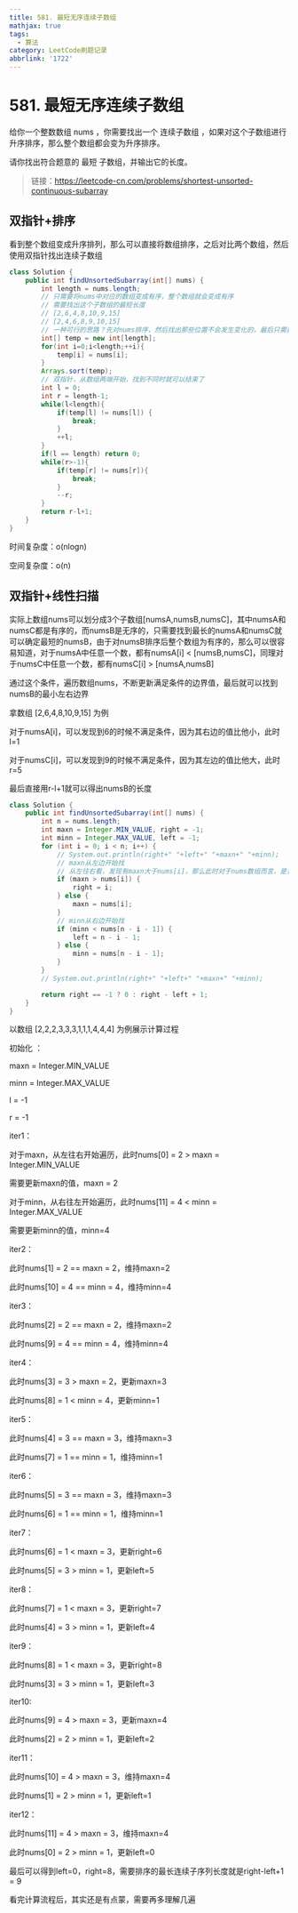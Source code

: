 ```yaml
---
title: 581. 最短无序连续子数组
mathjax: true
tags:
  - 算法
category: LeetCode刷题记录
abbrlink: '1722'
---
```

# 581. 最短无序连续子数组

给你一个整数数组 nums ，你需要找出一个 连续子数组 ，如果对这个子数组进行升序排序，那么整个数组都会变为升序排序。

请你找出符合题意的 最短 子数组，并输出它的长度。

> 链接：https://leetcode-cn.com/problems/shortest-unsorted-continuous-subarray

<!-- more -->

## 双指针+排序

看到整个数组变成升序排列，那么可以直接将数组排序，之后对比两个数组，然后使用双指针找出连续子数组

```java
class Solution {
    public int findUnsortedSubarray(int[] nums) {
        int length = nums.length;
        // 只需要将nums中对应的数组变成有序，整个数组就会变成有序
        // 需要找出这个子数组的最短长度
        // [2,6,4,8,10,9,15]
        // [2,4,6,8,9,10,15]
        // 一种可行的思路？先对nums排序，然后找出那些位置不会发生变化的，最后只需要将其变成有序就可以？
        int[] temp = new int[length];
        for(int i=0;i<length;++i){
            temp[i] = nums[i];
        }
        Arrays.sort(temp);
        // 双指针，从数组两端开始，找到不同时就可以结束了
        int l = 0;
        int r = length-1;
        while(l<length){
            if(temp[l] != nums[l]) {
                break;
            }
            ++l;
        }
        if(l == length) return 0;
        while(r>-1){
            if(temp[r] != nums[r]){
                break;
            }
            --r;
        }
        return r-l+1;
    }
}
```

时间复杂度：o(nlogn)

空间复杂度：o(n)

## 双指针+线性扫描

实际上数组nums可以划分成3个子数组[numsA,numsB,numsC]，其中numsA和numsC都是有序的，而numsB是无序的，只需要找到最长的numsA和numsC就可以确定最短的numsB，由于对numsB排序后整个数组为有序的，那么可以很容易知道，对于numsA中任意一个数，都有numsA[i] < [numsB,numsC]，同理对于numsC中任意一个数，都有numsC[i] > [numsA,numsB]

通过这个条件，遍历数组nums，不断更新满足条件的边界值，最后就可以找到numsB的最小左右边界

拿数组 [2,6,4,8,10,9,15] 为例

对于numsA[i]，可以发现到6的时候不满足条件，因为其右边的值比他小，此时l=1

对于numsC[i]，可以发现到9的时候不满足条件，因为其左边的值比他大，此时r=5

最后直接用r-l+1就可以得出numsB的长度

```java
class Solution {
    public int findUnsortedSubarray(int[] nums) {
        int n = nums.length;
        int maxn = Integer.MIN_VALUE, right = -1;
        int minn = Integer.MAX_VALUE, left = -1;
        for (int i = 0; i < n; i++) {
            // System.out.println(right+" "+left+" "+maxn+" "+minn);
            // maxn从左边开始找
          	// 从左往右看，发现有maxn大于nums[i]，那么此时对于nums数组而言，是肯定需要交换的，也就是说这个值一定是在numsB范围内
            if (maxn > nums[i]) {
                right = i;
            } else {
                maxn = nums[i];
            }
            // minn从右边开始找
            if (minn < nums[n - i - 1]) {
                left = n - i - 1;
            } else {
                minn = nums[n - i - 1];
            }
        }
        // System.out.println(right+" "+left+" "+maxn+" "+minn);

        return right == -1 ? 0 : right - left + 1;
    }
}
```

以数组 [2,2,2,3,3,3,1,1,1,4,4,4] 为例展示计算过程

初始化 ：

maxn = Integer.MIN_VALUE

minn = Integer.MAX_VALUE

l = -1

r = -1

iter1：

对于maxn，从左往右开始遍历，此时nums[0] = 2 > maxn = Integer.MIN_VALUE

需要更新maxn的值，maxn = 2

对于minn，从右往左开始遍历，此时nums[11] = 4 < minn = Integer.MAX_VALUE

需要更新minn的值，minn=4

iter2：

此时nums[1] = 2 == maxn = 2，维持maxn=2

此时nums[10] = 4 == minn = 4，维持minn=4

iter3：

此时nums[2] = 2 == maxn = 2，维持maxn=2

此时nums[9] = 4 == minn = 4，维持minn=4

iter4：

此时nums[3] = 3 > maxn = 2，更新maxn=3

此时nums[8] = 1 < minn = 4，更新minn=1

iter5：

此时nums[4] = 3 == maxn = 3，维持maxn=3

此时nums[7] = 1 == minn = 1，维持minn=1

iter6：

此时nums[5] = 3 == maxn = 3，维持maxn=3

此时nums[6] = 1 == minn = 1，维持minn=1

iter7：

此时nums[6] = 1 < maxn = 3，更新right=6

此时nums[5] = 3 > minn = 1，更新left=5

iter8：

此时nums[7] = 1 < maxn = 3，更新right=7

此时nums[4] = 3 > minn = 1，更新left=4

iter9：

此时nums[8] = 1 < maxn = 3，更新right=8

此时nums[3] = 3 > minn = 1，更新left=3

iter10:

此时nums[9] = 4 > maxn = 3，更新maxn=4

此时nums[2] = 2 > minn = 1，更新left=2

iter11：

此时nums[10] = 4 > maxn = 3，维持maxn=4

此时nums[1] = 2 > minn = 1，更新left=1

iter12：

此时nums[11] = 4 > maxn = 3，维持maxn=4

此时nums[0] = 2 > minn = 1，更新left=0

最后可以得到left=0，right=8，需要排序的最长连续子序列长度就是right-left+1 = 9



看完计算流程后，其实还是有点蒙，需要再多理解几遍
